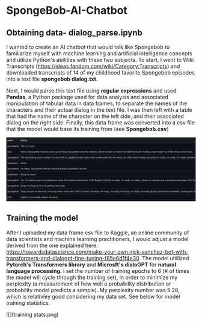 # SpongeBob-AI-Chatbot
## Obtaining data- dialog_parse.ipynb
I wanted to create an AI chatbot that would talk like Spongebob to familiarize myself with machine learning and artificial intelligence concepts and utilize Python's abilities with these two subjects. To start, I went to Wiki Transcripts (https://ideas.fandom.com/wiki/Category:Transcripts) and downloaded transcripts of 14 of my childhood favorite Spongebob episodes into a text file **spongebob dialog.txt**. 

Next, I would parse this text file using **regular expressions** and used **Pandas**, a Python package used for data analysis and associated manipulation of tabular data in data frames, to separate the names of the characters and their actual dialog in the text file. I was then left with a table that had the name of the character on the left side, and their associated dialog on the right side. Finally, this data frame was converted into a csv file that the model would base its training from (see **Spongebob.csv**)

![](transcript_dataframe.png)

## Training the model
After I uploaded my data frame csv file to Kaggle, an online community of data scientists and machine learning practitioners, I would adjust a model derived from the one explained here: https://towardsdatascience.com/make-your-own-rick-sanchez-bot-with-transformers-and-dialogpt-fine-tuning-f85e6d1f4e30. The model utiilized **Pytorch's Transformers library** and **Microsft's dialoGPT** for **natural language processing**. I set the number of training epochs to 6 (# of times the model will cycle through the training set), in order to minimize my perplexity (a measurement of how well a probability distribution or probability model predicts a sample). My perplexity number was 5.28, which is relativley good considering my data set. See below for model training statistics.

![](training stats.png)
